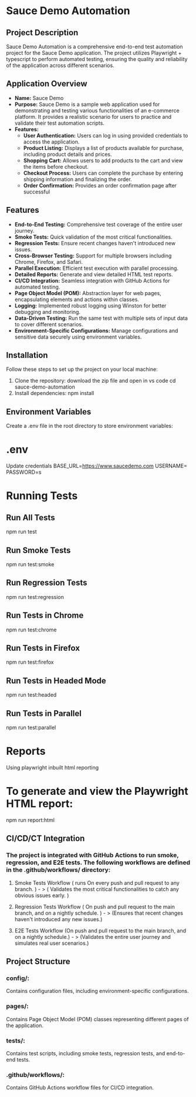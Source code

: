 # Sauce Demo Automation

## Project Description
Sauce Demo Automation is a comprehensive end-to-end test automation project for the Sauce Demo application. The project utilizes Playwright + typescript to perform automated testing, ensuring the quality and reliability of the application across different scenarios.

## Application Overview
- **Name:** Sauce Demo
- **Purpose:** Sauce Demo is a sample web application used for demonstrating and testing various functionalities of an e-commerce platform. It provides a realistic scenario for users to practice and validate their test automation scripts.
- **Features:**
  - **User Authentication:** Users can log in using provided credentials to access the application.
  - **Product Listing:** Displays a list of products available for purchase, including product details and prices.
  - **Shopping Cart:** Allows users to add products to the cart and view the items before checkout.
  - **Checkout Process:** Users can complete the purchase by entering shipping information and finalizing the order.
  - **Order Confirmation:** Provides an order confirmation page after successful 

## Features
- **End-to-End Testing:** Comprehensive test coverage of the entire user journey.
- **Smoke Tests:** Quick validation of the most critical functionalities.
- **Regression Tests:** Ensure recent changes haven't introduced new issues.
- **Cross-Browser Testing:** Support for multiple browsers including Chrome, Firefox, and Safari.
- **Parallel Execution:** Efficient test execution with parallel processing.
- **Detailed Reports:** Generate and view detailed HTML test reports.
- **CI/CD Integration:** Seamless integration with GitHub Actions for automated testing.
- **Page Object Model (POM):** Abstraction layer for web pages, encapsulating elements and actions within classes.
- **Logging:** Implemented robust logging using Winston for better debugging and monitoring.
- **Data-Driven Testing:** Run the same test with multiple sets of input data to cover different scenarios.
- **Environment-Specific Configurations:** Manage configurations and sensitive data securely using environment variables.

## Installation
Follow these steps to set up the project on your local machine:

1. Clone the repository:
    download the zip file and open in vs code
   cd sauce-demo-automation
2. Install dependencies: 
    npm install


## Environment Variables
Create a .env file in the root directory to store environment variables:

# .env
Update credentials
BASE_URL=https://www.saucedemo.com
USERNAME=
PASSWORD=s

# Running Tests

## Run All Tests
npm run test

## Run Smoke Tests
npm run test:smoke

## Run Regression Tests
npm run test:regression

## Run Tests in Chrome
npm run test:chrome

## Run Tests in Firefox
npm run test:firefox

## Run Tests in Headed Mode
npm run test:headed

## Run Tests in Parallel 
npm run test:parallel


# Reports 
Using playwright inbuilt html reporting

# To generate and view the Playwright HTML report:
npm run report:html

## CI/CD/CT Integration

### The project is integrated with GitHub Actions to run smoke, regression, and E2E tests. The following workflows are defined in the .github/workflows/ directory:

1. Smoke Tests Workflow ( runs On every push and pull request to any branch. ) - > ( Validates the most critical functionalities to catch any obvious issues early. )

2. Regression Tests Workflow ( On push and pull request to the main branch, and on a nightly schedule. ) - > (Ensures that recent changes haven't introduced any new issues.)

3. E2E Tests Workflow (On push and pull request to the main branch, and on a nightly schedule.) - > (Validates the entire user journey and simulates real user scenarios.)


## Project Structure

### config/: 
Contains configuration files, including environment-specific configurations.

### pages/:
 Contains Page Object Model (POM) classes representing different pages of the application.

### tests/: 
Contains test scripts, including smoke tests, regression tests, and end-to-end tests.

### .github/workflows/: 
Contains GitHub Actions workflow files for CI/CD integration.
